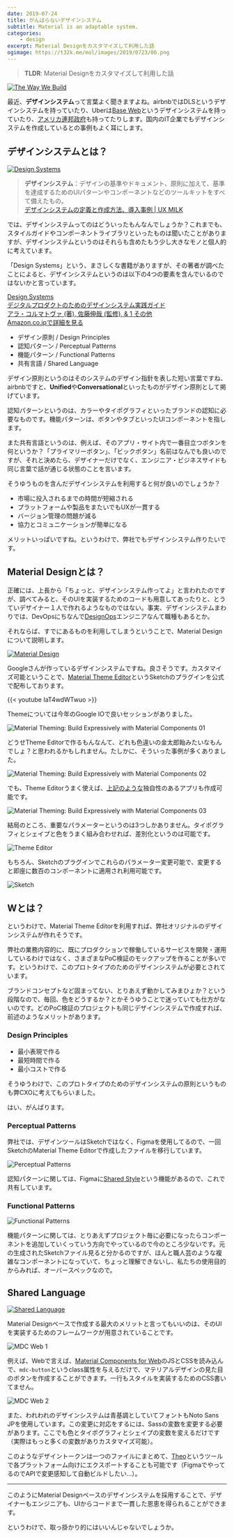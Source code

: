 ```yaml
---
date: 2019-07-24
title: がんばらないデザインシステム
subtitle: Material is an adaptable system.
categories: 
    - design
excerpt: Material Designをカスタマイズして利用した話
ogimage: https://t32k.me/mol/images/2019/0723/06.png
---
```


> **TLDR**: Material Designをカスタマイズして利用した話

[![The Way We Build](/mol/images/2019/0723/01.png)](https://airbnb.design/the-way-we-build/)

最近、**デザインシステム**って言葉よく聞きますよね。airbnbではDLSというデザインシステムを持っていたり、Uberは[Base Web](https://eng.uber.com/introducing-base-web/)というデザインシステムを持っていたり、[アメリカ連邦政府](https://www.catapultsuplex.com/entry/building-a-large-scale-design-system)も持ってたりします。国内のIT企業でもデザインシステムを作成しているとの事例もよく耳にします。

## デザインシステムとは？

[![Design Systems](/mol/images/2019/0723/02.png)](https://blog.prototypr.io/pattern-library-style-guides-design-systems-do-you-need-one-b7857af0f255)

> **デザインシステム**：デザインの基準やドキュメント、原則に加えて、基準を達成するためのUIパターンやコンポーネントなどのツールキットをすべて備えたもの。\
[デザインシステムの定義と作成方法、導入事例 \| UX MILK](https://uxmilk.jp/72387)

では、デザインシステムってのはどういったもんなんでしょうか？これまでも、スタイルガイドやコンポーネントライブラリといったものは聞いたことがありますが、デザインシステムというのはそれらも含めたもう少し大きなモノと個人的に考えています。

「Design Systems」という、まさしくな書籍がありますが、その著者が調べたことによると、デザインシステムというのは以下の4つの要素を含んでいるのではないかと言っています。

<div class="__media"><a href="https://www.amazon.co.jp/dp/4862464122/?tag=warikiru-22" target="_blank" rel="noopener">
<img src="https://images-na.ssl-images-amazon.com/images/I/51s1RuZ1xiL._SX353_BO1,204,203,200_.jpg" alt="" class="__media__image">
<div class="__media__body">
    <div>Design Systems<br>デジタルプロダクトのためのデザインシステム実践ガイド</div>
    <div class="__media__text">アラ・コルマトヴァ (著), 佐藤伸哉  (監修), & 1 その他</div>
    <div>Amazon.co.jpで詳細を見る</div>
</div>
</a></div>

- デザイン原則 / Design Principles
- 認知パターン / Perceptual Patterns
- 機能パターン / Functional Patterns
- 共有言語 / Shared Language

デザイン原則というのはそのシステムのデザイン指針を表した短い言葉ですね、airbnbですと、**Unified**や**Conversational**といったものがデザイン原則として掲げています。

認知パターンというのは、カラーやタイポグラフィといったブランドの認知に必要なものです。機能パターンは、ボタンやタブといったUIコンポーネントを指します。

また共有言語というのは、例えば、そのアプリ・サイト内で一番目立つボタンを何というか？「プライマリーボタン」、「ビックボタン」名前はなんでも良いのですが、それと決めたら、デザイナーだけでなく、エンジニア・ビジネスサイドも同じ言葉で話が通じる状態のことを言います。

そうゆうものを含んだデザインシステムを利用すると何が良いのでしょうか？

- 市場に投入されるまでの時間が短縮される
- プラットフォームや製品をまたいでもUXが一貫する
- バージョン管理の問題が減る
- 協力とコミュニケーションが簡単になる

メリットいっぱいですね。というわけで、弊社でもデザインシステム作りたいです。

## Material Designとは？

正確には、上長から「ちょっと、デザインシステム作ってよ」と言われたのですが、調べてみると、そのUIを実装するためのコードも用意してあったりと、とうていデザイナー１人で作れるようなものではない。事実、デザインシステムまわりでは、DevOpsにちなんで[DesignOps](https://www.designbetter.co/designops-handbook)エンジニアなんて職種もあるとか。

それならば、すでにあるものを利用してしまうということで、Material Designについて説明します。

[![Material Design](/mol/images/2019/0723/03.png)](https://material.io/)

Googleさんが作っているデザインシステムですね。良さそうです。カスタマイズ可能ということで、[Material Theme Editor](https://material.io/tools/theme-editor/)というSketchのプラグインを公式で配布しております。

{{< youtube IaT4wdWTwuo >}}

Themeについては今年のGoogle IOで良いセッションがありました。

![Material Theming: Build Expressively with Material Components 01](/mol/images/2019/0723/04.png)

どうせTheme Editorで作るもんなんて、どれも色違いの金太郎飴みたいなもんでしょ？と思われるかもしれません。たしかに、そういった事例が多くありました。

![Material Theming: Build Expressively with Material Components 02](/mol/images/2019/0723/05.png)

でも、Theme Editorうまく使えば、[上記のような](https://material.io/design/material-studies/about-our-material-studies.html#usage)独自性のあるアプリも作成可能です。

![Material Theming: Build Expressively with Material Components 03](/mol/images/2019/0723/06.png)

結局のところ、重要なパラメーターというのは3つしかありません。タイポグラフィとシェイプと色をうまく組み合わせれば、差別化というのは可能です。

![Theme Editor](/mol/images/2019/0723/07.png)

もちろん、Sketchのプラグインでこれらのパラメーター変更可能で、変更すると即座に数百のコンポーネントに適用され利用可能です。

![Sketch](/mol/images/2019/0723/08.png)

## Wとは？

というわけで、Material Theme Editorを利用すれば、弊社オリジナルのデザインシステムが作れそうです。

弊社の業務内容的に、既にプロダクションで稼働しているサービスを開発・運用しているわけではなく、さまざまなPoC検証のモックアップを作ることが多いです。というわけで、このプロトタイプのためのデザインシステムが必要とされています。

ブランドコンセプトなど固まってない、とりあえず動かしてみまひょか？という段階なので、毎回、色をどうするか？とかそうゆうことで迷っていても仕方がないのです。どのPoC検証のプロジェクトも同じデザインシステムで作成すれば、前述のようなメリットがあります。

### Design Principles

- 最小表現で作る
- 最短時間で作る
- 最小コストで作る

そうゆうわけで、このプロトタイプのためのデザインシステムの原則というものも弊CXOに考えてもらいました。

はい、がんばります。

### Perceptual Patterns

弊社では、デザインツールはSketchではなく、Figmaを使用してるので、一回SketchのMaterial Theme Editorで作成したファイルを移行しています。

![Perceptual Patterns](/mol/images/2019/0723/09.png)

認知パターンに関しては、Figmaに[Shared Style](https://help.figma.com/article/187-styles-managing-and-sharing-styles)という機能があるので、これで共有しています。

### Functional Patterns

![Functional Patterns](/mol/images/2019/0723/10.png)

機能パターンに関しては、とりあえずプロジェクト毎に必要になったらコンポーネントを追加していくっていう方向でやっているので今のところ少ないです。元の生成されたSketchファイル見ると分かるのですが、ほんと職人芸のような複雑なコンポーネントになっていて、ちょっと理解できないし、私たちの使用目的からみれば、オーバースペックなので。

## Shared Language

[![Shared Language](/mol/images/2019/0723/11.png)](https://material.io/develop/)

Material Designベースで作成する最大のメリットと言ってもいいのは、そのUIを実装するためのフレームワークが用意されていることです。

![MDC Web 1](/mol/images/2019/0723/12.png)

例えば、Webで言えば、[Material Components for Web](https://github.com/material-components/material-components-web)のJSとCSSを読み込んで、`mdc-button`というclass属性を与えるだけで、マテリアルデザインの見た目のボタンを作成することができます。一行もスタイルを実装するためのCSS書いてません。

![MDC Web 2](/mol/images/2019/0723/13.png)

また、われわれのデザインシステムは青基調としていてフォントもNoto Sans JPを使用しています。この変更に対応をするには、Sassの変数を変更する必要があります。ここでも色とタイポグラフィとシェイプの変数を変えるだけです（実際はもっと多くの変数がありカスタマイズ可能）。

このようなデザイントークンは一つのファイルにまとめて、[Theo](https://github.com/salesforce-ux/theo)というツールで各プラットフォーム向けにエクスポートすることも可能です（FigmaでやってるのでAPIで変更感知して自動ビルドしたい...）。

---

このようにMaterial Designベースのデザインシステムを採用することで、デザイナーもエンジニアも、UIからコードまで一貫した恩恵を得られることができます。

というわけで、取っ掛かり的にはいいんじゃないでしょうか。




